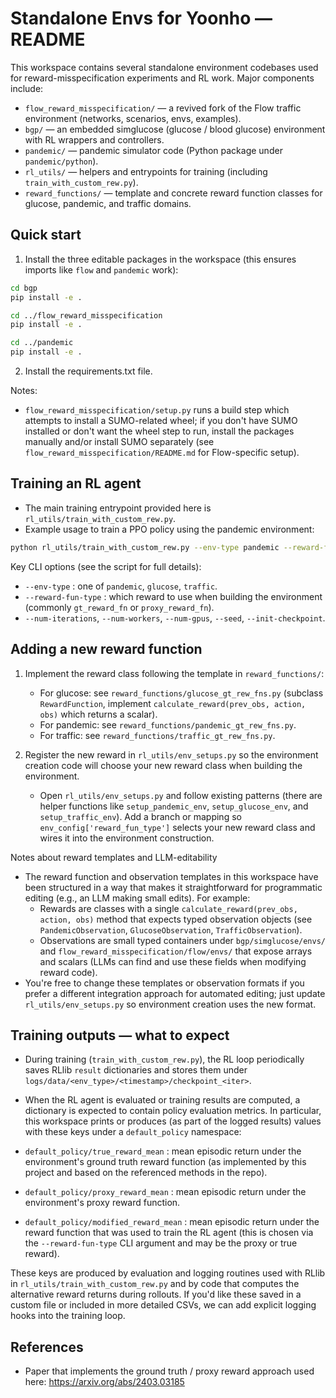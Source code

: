 # Standalone Envs for Yoonho — README

This workspace contains several standalone environment codebases used for reward-misspecification experiments and RL work. Major components include:

- `flow_reward_misspecification/` — a revived fork of the Flow traffic environment (networks, scenarios, envs, examples).
- `bgp/` — an embedded simglucose (glucose / blood glucose) environment with RL wrappers and controllers.
- `pandemic/` — pandemic simulator code (Python package under `pandemic/python`).
- `rl_utils/` — helpers and entrypoints for training (including `train_with_custom_rew.py`).
- `reward_functions/` — template and concrete reward function classes for glucose, pandemic, and traffic domains.

## Quick start

1. Install the three editable packages in the workspace (this ensures imports like `flow` and `pandemic` work):

```bash
cd bgp
pip install -e .

cd ../flow_reward_misspecification
pip install -e .

cd ../pandemic
pip install -e .
```

2. Install the requirements.txt file.

Notes:
- `flow_reward_misspecification/setup.py` runs a build step which attempts to install a SUMO-related wheel; if you don't have SUMO installed or don't want the wheel step to run, install the packages manually and/or install SUMO separately (see `flow_reward_misspecification/README.md` for Flow-specific setup).

## Training an RL agent

- The main training entrypoint provided here is `rl_utils/train_with_custom_rew.py`.
- Example usage to train a PPO policy using the pandemic environment:

```bash
python rl_utils/train_with_custom_rew.py --env-type pandemic --reward-fun-type gt_reward_fn --num-iterations 100
```

Key CLI options (see the script for full details):
- `--env-type` : one of `pandemic`, `glucose`, `traffic`.
- `--reward-fun-type` : which reward to use when building the environment (commonly `gt_reward_fn` or `proxy_reward_fn`).
- `--num-iterations`, `--num-workers`, `--num-gpus`, `--seed`, `--init-checkpoint`.

## Adding a new reward function

1. Implement the reward class following the template in `reward_functions/`:
   - For glucose: see `reward_functions/glucose_gt_rew_fns.py` (subclass `RewardFunction`, implement `calculate_reward(prev_obs, action, obs)` which returns a scalar).
   - For pandemic: see `reward_functions/pandemic_gt_rew_fns.py`.
   - For traffic: see `reward_functions/traffic_gt_rew_fns.py`.

2. Register the new reward in `rl_utils/env_setups.py` so the environment creation code will choose your new reward class when building the environment.
   - Open `rl_utils/env_setups.py` and follow existing patterns (there are helper functions like `setup_pandemic_env`, `setup_glucose_env`, and `setup_traffic_env`). Add a branch or mapping so `env_config['reward_fun_type']` selects your new reward class and wires it into the environment construction.

Notes about reward templates and LLM-editability
- The reward function and observation templates in this workspace have been structured in a way that makes it straightforward for programmatic editing (e.g., an LLM making small edits). For example:
  - Rewards are classes with a single `calculate_reward(prev_obs, action, obs)` method that expects typed observation objects (see `PandemicObservation`, `GlucoseObservation`, `TrafficObservation`).
  - Observations are small typed containers under `bgp/simglucose/envs/` and `flow_reward_misspecification/flow/envs/` that expose arrays and scalars (LLMs can find and use these fields when modifying reward code).
- You're free to change these templates or observation formats if you prefer a different integration approach for automated editing; just update `rl_utils/env_setups.py` so environment creation uses the new format.

## Training outputs — what to expect

- During training (`train_with_custom_rew.py`), the RL loop periodically saves RLlib `result` dictionaries and stores them under `logs/data/<env_type>/<timestamp>/checkpoint_<iter>`.
- When the RL agent is evaluated or training results are computed, a dictionary is expected to contain policy evaluation metrics. In particular, this workspace prints or produces (as part of the logged results) values with these keys under a `default_policy` namespace:

- `default_policy/true_reward_mean` : mean episodic return under the environment's ground truth reward function (as implemented by this project and based on the referenced methods in the repo).
- `default_policy/proxy_reward_mean` : mean episodic return under the environment's proxy reward function.
- `default_policy/modified_reward_mean` : mean episodic return under the reward function that was used to train the RL agent (this is chosen via the `--reward-fun-type` CLI argument and may be the proxy or true reward).

These keys are produced by evaluation and logging routines used with RLlib in `rl_utils/train_with_custom_rew.py` and by code that computes the alternative reward returns during rollouts. If you'd like these saved in a custom file or included in more detailed CSVs, we can add explicit logging hooks into the training loop.

## References

- Paper that implements the ground truth / proxy reward approach used here: https://arxiv.org/abs/2403.03185